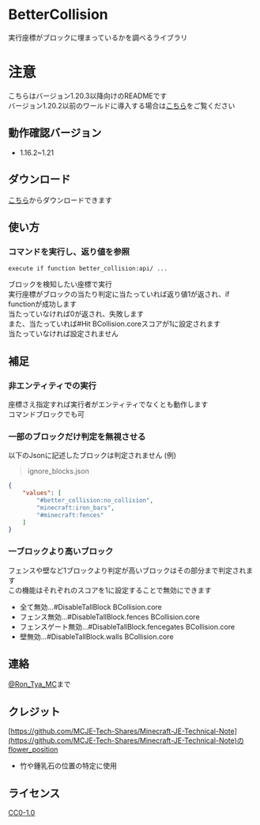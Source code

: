 
# BetterCollision

実行座標がブロックに埋まっているかを調べるライブラリ

</div>

# 注意

こちらはバージョン1.20.3以降向けのREADMEです  
バージョン1.20.2以前のワールドに導入する場合は[こちら](./README_1.16.2-1.20.2.md)をご覧ください

## 動作確認バージョン

- 1.16.2~1.21

## ダウンロード

[こちら](https://github.com/Ron-Tya-MC/BetterCollision/releases)からダウンロードできます

## 使い方

### コマンドを実行し、返り値を参照

```mcfunction
execute if function better_collision:api/ ...
```

ブロックを検知したい座標で実行  
実行座標がブロックの当たり判定に当たっていれば返り値1が返され、if functionが成功します  
当たっていなければ0が返され、失敗します  
また、当たっていれば#Hit BCollision.coreスコアが1に設定されます  
当たっていなければ設定されません

## 補足

### 非エンティティでの実行

座標さえ指定すれば実行者がエンティティでなくとも動作します  
コマンドブロックでも可

### 一部のブロックだけ判定を無視させる

以下のJsonに記述したブロックは判定されません
(例)  
>ignore_blocks.json

```json
{
    "values": [
        "#better_collision:no_collision",
        "minecraft:iron_bars",
        "#minecraft:fences"
    ]
}
```

### 一ブロックより高いブロック

フェンスや壁など1ブロックより判定が高いブロックはその部分まで判定されます  
この機能はそれぞれのスコアを1に設定することで無効にできます

- 全て無効...#DisableTallBlock BCollision.core
- フェンス無効...#DisableTallBlock.fences BCollision.core
- フェンスゲート無効...#DisableTallBlock.fencegates BCollision.core
- 壁無効...#DisableTallBlock.walls BCollision.core

## 連絡

[@Ron_Tya_MC](https://twitter.com/Ron_Tya_MC)まで

## クレジット

[https://github.com/MCJE-Tech-Shares/Minecraft-JE-Technical-Note](https://github.com/MCJE-Tech-Shares/Minecraft-JE-Technical-Note)のflower_position

- 竹や鍾乳石の位置の特定に使用

## ライセンス

[CC0-1.0](LICENSE)
